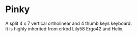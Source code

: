 # Pinky

A split 4 x 7 vertical ortholinear and 4 thumb keys keyboard.  
It is highly inherited from crkbd Lily58 Ergo42 and Helix.

